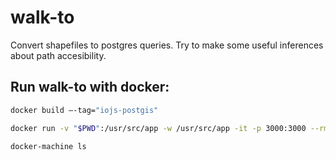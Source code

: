 # walk-to
Convert shapefiles to postgres queries. Try to make some useful inferences about path accesibility.

## Run walk-to with docker:

``` bash
docker build —-tag="iojs-postgis"

docker run -v "$PWD":/usr/src/app -w /usr/src/app -it -p 3000:3000 --rm iojs-postgis npm run-script instart

docker-machine ls
```
